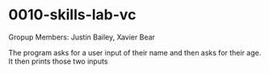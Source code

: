 # 0010-skills-lab-vc
Gropup Members: Justin Bailey, Xavier Bear

The program asks for a user input of their name and then asks for their age.
It then prints those two inputs
